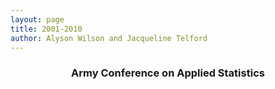 ```yaml
---
layout: page
title: 2001-2010
author: Alyson Wilson and Jacqueline Telford
---
```

<div align="center"><h3>Army Conference on Applied Statistics</h3></div>
